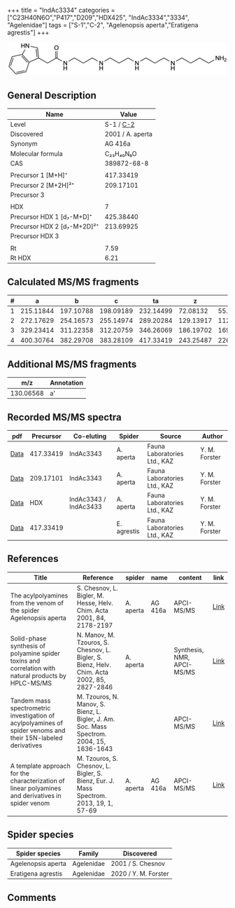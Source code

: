 +++
title = "IndAc3334"
categories = ["C23H40N6O","P417","D209","HDX425",
"IndAc3334","3334",
"Agelenidae"]
tags = ["S-1","C-2",
"Agelenopsis aperta","Eratigena agrestis"]
+++

![](/img/IndAc3334.png)

## General Description

| Name                        | Value                                                |
|-----------------------------|------------------------------------------------------|
| Level                       | S-1 / [C-2](https://doi.org/10.1016/j.tet.2003.12.066) |
| Discovered                  | 2001 / A. aperta                                     |
| Synonym                     | AG 416a                                              |
| Molecular formula           | C₂₃H₄₀N₆O                                            |
| CAS                         | 389872-68-8                                          |
|                             |                                                      |
| Precursor 1 [M+H]⁺          | 417.33419                                            |
| Precursor 2 [M+2H]²⁺        | 209.17101                                            |
| Precursor 3                 |                                                      |
|                             |                                                      |
| HDX                         | 7                                                    |
| Precursor HDX 1 [d₇-M+D]⁺   | 425.38440                                            |
| Precursor HDX 2 [d₇-M+2D]²⁺ | 213.69925                                            |
| Precursor HDX 3             |                                                      |
|                             |                                                      |
| Rt                          | 7.59                                                 |
| Rt HDX                      | 6.21                                                 |

## Calculated MS/MS fragments

| # | a         | b         | c         | ta        | z         | y         | tz        |
|---|-----------|-----------|-----------|-----------|-----------|-----------|-----------|
| 1 | 215.11844 | 197.10788 | 198.09189 | 232.14499 | 72.08132  | 55.05477  | 89.10787  |
| 2 | 272.17629 | 254.16573 | 255.14974 | 289.20284 | 129.13917 | 112.11262 | 146.16572 |
| 3 | 329.23414 | 311.22358 | 312.20759 | 346.26069 | 186.19702 | 169.17047 | 203.22357 |
| 4 | 400.30764 | 382.29708 | 383.28109 | 417.33419 | 243.25487 | 226.22832 | 260.28142 |

## Additional MS/MS fragments

| m/z       | Annotation |
|-----------|------------|
| 130.06568 | a'         |

## Recorded MS/MS spectra

| pdf                                                                | Precursor | Co-eluting            | Spider    | Source                       | Author        |
|--------------------------------------------------------------------|-----------|-----------------------|-----------|------------------------------|---------------|
| [Data](/pdf/A-aperta/417_IndAc3334_IndAc3343_Aa.pdf)               | 417.33419 | IndAc3343             | A. aperta | Fauna Laboratories Ltd., KAZ | Y. M. Forster |
| [Data](/pdf/A-aperta/417_IndAc3334_IndAc3343_Aa_2.pdf)             | 209.17101 | IndAc3343             | A. aperta | Fauna Laboratories Ltd., KAZ | Y. M. Forster |
| [Data](/pdf/A-aperta/417_IndAc3334_IndAc3343_IndAc3433_Aa_HDX.pdf) | HDX       | IndAc3343 / IndAc3433 | A. aperta | Fauna Laboratories Ltd., KAZ | Y. M. Forster |
| [Data](/pdf/E-agrestis/417_IndAc3334_Ea.pdf) |  417.33419 |            | E. agrestis | Fauna Laboratories Ltd., KAZ | Y. M. Forster |

## References

| Title  | Reference|spider|name|content|link |
|--------|---------|-------|----|-------|-----|
| The acylpolyamines from the venom of the spider Agelenopsis aperta                                           | S. Chesnov, L. Bigler, M. Hesse, Helv. Chim. Acta 2001, 84, 2178-2197|A. aperta|AG 416a|APCI-MS/MS| [Link](https://onlinelibrary.wiley.com/doi/abs/10.1002/1522-2675%2820010815%2984%3A8%3C2178%3A%3AAID-HLCA2178%3E3.0.CO%3B2-N)                                                                      |
| Solid-phase synthesis of polyamine spider toxins and correlation with natural products by HPLC-MS/MS         | N. Manov, M. Tzouros, S. Chesnov, L. Bigler, S. Bienz, Helv. Chim. Acta 2002, 85, 2827-2846|A. aperta||Synthesis, NMR, APCI-MS/MS|[Link](https://onlinelibrary.wiley.com/doi/abs/10.1002/1522-2675%28200209%2985%3A9%3C2827%3A%3AAID-HLCA2827%3E3.0.CO%3B2-5) |
| Tandem mass spectrometric investigation of acylpolyamines of spider venoms and their 15N-labeled derivatives | M. Tzouros, N. Manov, S. Bienz, L. Bigler, J. Am. Soc. Mass Spectrom. 2004, 15, 1636-1643|||APCI-MS/MS|[Link](https://doi.org/10.1016/j.jasms.2004.07.020)                          |
| A template approach for the characterization of linear polyamines and derivatives in spider venom            | M. Tzouros, S. Chesnov, L. Bigler, S. Bienz, Eur. J. Mass Spectrom. 2013, 19, 1, 57-69|A. aperta|AG 416a|APCI-MS/MS|[Link](https://doi.org/10.1255/ejms.1213)                       |

## Spider species

| Spider species     | Family     | Discovered        |
|--------------------|------------|-------------------|
| Agelenopsis aperta | Agelenidae | 2001 / S. Chesnov |
| Eratigena agrestis | Agelenidae | 2020 / Y. M. Forster |

## Comments